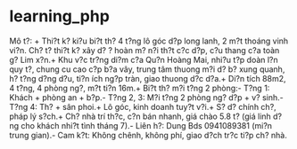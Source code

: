 # learning_php
Mô t?: + Thi?t k? ki?u bi?t th? 4 t?ng lô góc d?p long lanh, 2 m?t thoáng vinh vi?n. Ch? t? thi?t k? xây d? ? hoàn m? n?i th?t c?c d?p, c?u thang c?a toàn g? Lim x?n.+ Khu v?c tr?ng di?m c?a Qu?n Hoàng Mai, nhi?u t?p doàn l?n quy t?, chung cu cao c?p b?a vây, trung tâm thuong m?i d? b? xung quanh, h? t?ng d?ng d?u, ti?n ích ng?p tràn, giao thuong d?c d?a.+ Di?n tích 88m2, 4 t?ng, 4 phòng ng?, m?t ti?n 16m.+ Bi?t th? m?i t?ng 2 phòng:- T?ng 1: Khách + phòng an + b?p.- T?ng 2, 3: M?i t?ng 2 phòng ng? d?p + v? sinh.- T?ng 4: Th? + sân phoi.+ Lô góc, kinh doanh tuy?t v?i.+ S? d? chính ch?, pháp lý s?ch.+ Ch? nhà trí th?c, c?n bán nhanh, giá chào 5.8 t? (giá linh d?ng cho khách nhi?t tình tháng 7).- Liên h?: Dung Bds 0941089381 (mi?n trung gian).- Cam k?t: Không chênh, không phí, giao d?ch tr?c ti?p ch? nhà.
